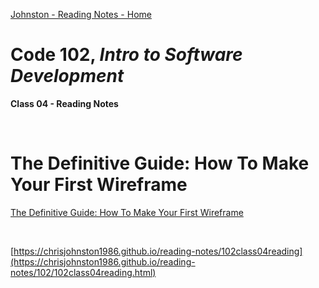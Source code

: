 [Johnston - Reading Notes - Home](https://chrisjohnston1986.github.io/reading-notes/)

# Code 102, _Intro to Software Development_ 
**Class 04 - Reading Notes**

&nbsp;
&nbsp;

# The Definitive Guide: How To Make Your First Wireframe
  
[The Definitive Guide: How To Make Your First Wireframe](https://careerfoundry.com/en/blog/ux-design/how-to-create-your-first-wireframe/)

&nbsp;
&nbsp;

[https://chrisjohnston1986.github.io/reading-notes/102class04reading](https://chrisjohnston1986.github.io/reading-notes/102/102class04reading.html)
